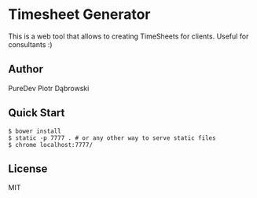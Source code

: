 # Timesheet Generator

This is a web tool that allows to creating TimeSheets for clients. Useful for consultants :)

## Author
PureDev Piotr Dąbrowski

## Quick Start

```
$ bower install
$ static -p 7777 . # or any other way to serve static files
$ chrome localhost:7777/
```


## License
MIT
